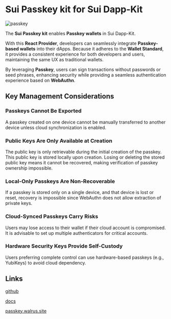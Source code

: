 # Sui Passkey kit for Sui Dapp-Kit

![passkey](https://docs.zktx.io/images/sui-passkey-kit.png)

The **Sui Passkey kit** enables **Passkey wallets** in Sui Dapp-Kit.

With this **React Provider**, developers can seamlessly integrate **Passkey-based wallets** into their dApps. Because it adheres to the **Wallet Standard**, it provides a consistent experience for both developers and users, maintaining the same UX as traditional wallets.

By leveraging **Passkey**, users can sign transactions without passwords or seed phrases, enhancing security while providing a seamless authentication experience based on **WebAuthn**.

## Key Management Considerations

### Passkeys Cannot Be Exported

A passkey created on one device cannot be manually transferred to another device unless cloud synchronization is enabled.

### Public Keys Are Only Available at Creation

The public key is only retrievable during the initial creation of the passkey. This public key is stored locally upon creation. Losing or deleting the stored public key means it cannot be recovered, making verification of passkey ownership impossible.

### Local-Only Passkeys Are Non-Recoverable

If a passkey is stored only on a single device, and that device is lost or reset, recovery is impossible since WebAuthn does not allow extraction of private keys.

### Cloud-Synced Passkeys Carry Risks

Users may lose access to their wallet if their cloud account is compromised. It is advisable to set up multiple authenticators for critical accounts.

### Hardware Security Keys Provide Self-Custody

Users preferring complete control can use hardware-based passkeys (e.g., YubiKeys) to avoid cloud dependency.

## Links

[github](https://github.com/zktx-io/sui-passkey-kit-monorepo)

[docs](https://docs.zktx.io/sui-passkey-kit/)

[passkey.walrus.site](https://passkey.walrus.site)
